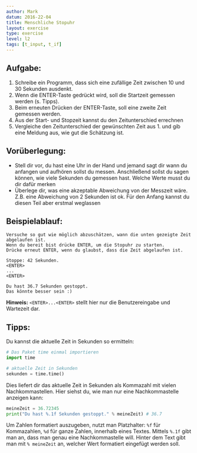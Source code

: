 ```yaml
---
author: Mark
datum: 2016-22-04
title: Menschliche Stopuhr
layout: exercise
type: exercise
level: l2
tags: [t_input, t_if]
---
```


## Aufgabe:

1. Schreibe ein Programm, dass sich eine zufällige Zeit zwischen 10 und 30 Sekunden ausdenkt.
2. Wenn die ENTER-Taste gedrückt wird, soll die Startzeit gemessen werden (s. Tipps).
3. Beim erneuten Drücken der ENTER-Taste, soll eine zweite Zeit gemessen werden.
4. Aus der Start- und Stopzeit kannst du den Zeitunterschied errechnen
5. Vergleiche den Zeitunterschied der gewünschten Zeit aus 1. und gib eine Meldung aus, wie gut die Schätzung ist.

## Vorüberlegung:

- Stell dir vor, du hast eine Uhr in der Hand und jemand sagt dir wann du anfangen und
  aufhören sollst du messen. Anschließend sollst du sagen können,
  wie viele Sekunden du gemessen hast. Welche Werte musst du dir dafür merken
- Überlege dir, was eine akzeptable Abweichung von der Messzeit wäre.
  Z.B. eine Abweichung von 2 Sekunden ist ok. Für den Anfang kannst du diesen Teil aber erstmal weglassen

## Beispielablauf:

```text
Versuche so gut wie möglich abzuschätzen, wann die unten gezeigte Zeit  
abgelaufen ist.  
Wenn du bereit bist drücke ENTER, um die Stopuhr zu starten.  
Drücke erneut ENTER, wenn du glaubst, dass die Zeit abgelaufen ist.

Stoppe: 42 Sekunden.
<ENTER>
...
<ENTER>

Du hast 36.7 Sekunden gestoppt.
Das könnte besser sein :)
```

**Hinweis:** `<ENTER>...<ENTER>` stellt hier nur die Benutzereingabe und Wartezeit dar.

## Tipps:

Du kannst die aktuelle Zeit in Sekunden so ermitteln:

```python
# Das Paket time einmal importieren
import time

# aktuelle Zeit in Sekunden
sekunden = time.time()
```

Dies liefert dir das aktuelle Zeit in Sekunden als Kommazahl mit vielen Nachkommastellen. Hier siehst du, wie man nur eine Nachkommastelle anzeigen kann:

```python
meineZeit = 36.72345
print("Du hast %.1f Sekunden gestoppt." % meineZeit) # 36.7
```

Um Zahlen formatiert auszugeben, nutzt man Platzhalter: `%f` für Kommazahlen, `%d` für ganze Zahlen, innerhalb eines Textes.
Mittels `%.1f` gibt man an, dass man genau eine Nachkommastelle will. Hinter dem Text gibt man mit `% meineZeit` an, welcher Wert formatiert eingefügt werden soll.
